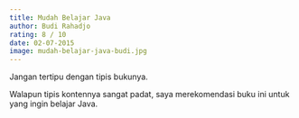 ```yaml
---
title: Mudah Belajar Java
author: Budi Rahadjo
rating: 8 / 10
date: 02-07-2015
image: mudah-belajar-java-budi.jpg
---
```


Jangan tertipu dengan tipis bukunya. 

Walapun tipis kontennya sangat padat, saya merekomendasi buku ini untuk yang ingin belajar Java.